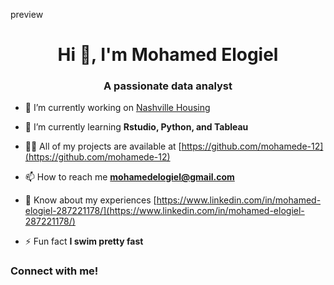 preview
<h1 align="center">Hi 👋, I'm Mohamed Elogiel</h1>
<h3 align="center">A passionate data analyst</h3>

- 🔭 I’m currently working on [Nashville Housing]((https://github.com/mohamede-12/Nashville-Housing))

- 🌱 I’m currently learning **Rstudio, Python, and Tableau**

- 👨‍💻 All of my projects are available at [https://github.com/mohamede-12](https://github.com/mohamede-12)

- 📫 How to reach me **mohamedelogiel@gmail.com**

- 📄 Know about my experiences [https://www.linkedin.com/in/mohamed-elogiel-287221178/](https://www.linkedin.com/in/mohamed-elogiel-287221178/)

- ⚡ Fun fact **I swim pretty fast**

<h3 align="left">Connect with me!</h3>
<p align="left">
</p>
